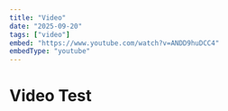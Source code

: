 ```yaml
---
title: "Video"
date: "2025-09-20"
tags: ["video"]
embed: "https://www.youtube.com/watch?v=ANDD9huDCC4"
embedType: "youtube"
---
```


# Video Test
